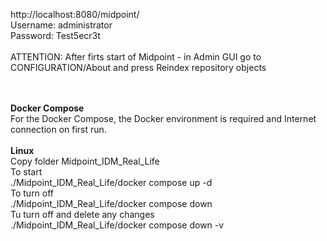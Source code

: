 http://localhost:8080/midpoint/<br>
Username: administrator<br>
Password: Test5ecr3t<br>
<br>
ATTENTION: After firts start of Midpoint - in Admin GUI go to CONFIGURATION/About and press Reindex repository objects<br>

<br>
<br>
<b>Docker Compose</b><br>
For the Docker Compose, the Docker environment is required and Internet connection on first run.<br>
<br>
<b>Linux</b><br>
Copy folder Midpoint_IDM_Real_Life<br>
To start<br>
./Midpoint_IDM_Real_Life/docker compose up -d<br>
To turn off<br>
./Midpoint_IDM_Real_Life/docker compose down<br>
Tu turn off and delete any changes<br>
./Midpoint_IDM_Real_Life/docker compose down -v<br>

